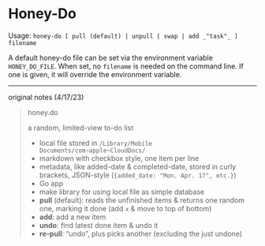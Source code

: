 # Honey-Do

Usage: `honey-do [ pull (default) | unpull | swap | add _"task"_ ] filename`

A default honey-do file can be set via the environment variable `HONEY_DO_FILE`. 
When set, no `filename` is needed on the command line. If one is given, it will
override the environment variable.

---

original notes (4/17/23)

> honey.do
> 
> a random, limited-view to-do list
> 
> - local file stored in `/Library/Mobile Documents/com~apple~CloudDocs/`
> - markdown with checkbox style, one item per line
> - metadata, like added-date & completed-date, stored in curly brackets, JSON-style (`{added_date: "Mon. Apr. 17", etc.}`)
> - Go app
> - make library for using local file as simple database
> - **pull** (default): reads the unfinished items & returns one random one, marking it done (add `x` & move to top of bottom)
> - **add**: add a new item
> - **undo**: find latest done item & undo it
> - **re-pull**: “undo”, plus picks another (excluding the just undone)
